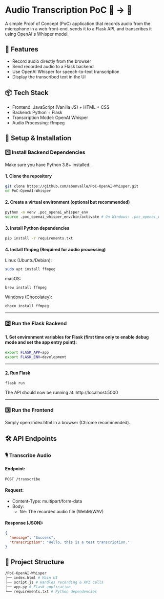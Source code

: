 # Audio Transcription PoC 🎤 → 📝

A simple Proof of Concept (PoC) application that records audio from the microphone in a web front-end, sends it to a Flask API, and transcribes it using OpenAI's Whisper model.

## 📌 Features

- Record audio directly from the browser
- Send recorded audio to a Flask backend
- Use OpenAI Whisper for speech-to-text transcription
- Display the transcribed text in the UI

## 📦 Tech Stack

- Frontend: JavaScript (Vanilla JS) + HTML + CSS
- Backend: Python + Flask
- Transcription Model: OpenAI Whisper
- Audio Processing: ffmpeg

## 🚀 Setup & Installation

### 1️⃣ Install Backend Dependencies

Make sure you have Python 3.8+ installed.

#### 1. Clone the repository

```sh
git clone https://github.com/abonvalle/PoC-OpenAI-Whisper.git
cd PoC-OpenAI-Whisper
```

#### 2. Create a virtual environment (optional but recommended)

```sh
python -m venv .poc_openai_whisper_env
source .poc_openai_whisper_env/bin/activate # On Windows: .poc_openai_whisper_env\Scripts\activate
```

#### 3. Install Python dependencies

```sh
pip install -r requirements.txt
```

#### 4. Install ffmpeg (Required for audio processing)

Linux (Ubuntu/Debian):

```sh
sudo apt install ffmpeg
```

macOS:

```sh
brew install ffmpeg
```

Windows (Chocolatey):

```sh
choco install ffmpeg
```

---

### 2️⃣ Run the Flask Backend

#### 1. Set environment variables for Flask (first time only to enable debug mode and set the app entry point):

```sh
export FLASK_APP=app
export FLASK_ENV=development
```

---

#### 2. Run Flask

```sh
flask run
```

The API should now be running at: http://localhost:5000

---

### 3️⃣ Run the Frontend

Simply open index.html in a browser (Chrome recommended).

## 🛠️ API Endpoints

### 🎙️ Transcribe Audio

#### Endpoint:

```sh
POST /transcribe
```

#### Request:

- Content-Type: multipart/form-data
- Body:
  - file: The recorded audio file (WebM/WAV)

#### Response (JSON):

```json
{
  "message": "Success",
  "transcription": "Hello, this is a test transcription."
}
```

## 📜 Project Structure

```sh
/PoC-OpenAI-Whisper
│── index.html # Main UI
│── script.js # Handles recording & API calls
│── app.py # Flask application
└── requirements.txt # Python dependencies
```
